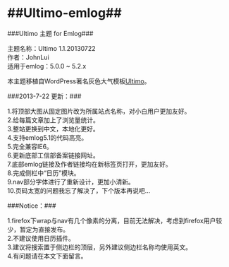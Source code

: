 ##Ultimo-emlog##
============

###Ultimo 主题 for Emlog###

主题名称：Ultimo 1.1.20130722  
作者：JohnLui  
适用于emlog：5.0.0 ~ 5.2.x  


本主题移植自WordPress著名灰色大气模板[Ultimo](http://imotta.cn/wordpress/ultimo-beta-test.html)。


###2013-7-22 更新：###

1.将顶部大图从固定图片改为所属站点名称，对小白用户更加友好。  
2.给每篇文章加上了浏览量统计。  
3.整站更换到中文，本地化更好。  
4.支持emlog5.1的代码高亮。  
5.完全兼容IE6。  
6.更新底部工信部备案链接网址。  
7.底部emlog链接及作者链接均在新标签页打开，更加友好。  
8.完成侧栏中“日历”模块。  
9.nav部分字体进行了重新设计，更加小清新。  
10.页码太宽的问题我忘了解决了，下个版本再说吧...


###Notice：###

1.firefox下wrap与nav有几个像素的分离，目前无法解决，考虑到firefox用户较少，暂定为直接发布。  
2.不建议使用日历插件。  
3.建议将搜索置于侧边栏的顶层，另外建议侧边栏名称均使用英文。  
4.有问题请在本文下面留言。  
